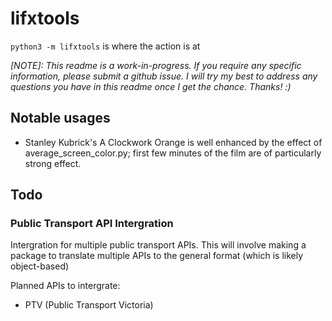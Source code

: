# lifxtools

`python3 -m lifxtools` is where the action is at

_[NOTE]: This readme is a work-in-progress. If you require any specific information, please submit a github issue. I will try my best to address any questions you have in this readme once I get the chance. Thanks! :)_

## Notable usages
- Stanley Kubrick's A Clockwork Orange is well enhanced by the effect of average_screen_color.py; first few minutes of the film are of particularly strong effect.

## Todo
### Public Transport API Intergration
Intergration for multiple public transport APIs. This will involve making a package to translate multiple APIs to the general format (which is likely object-based)

Planned APIs to intergrate:
- PTV (Public Transport Victoria)
